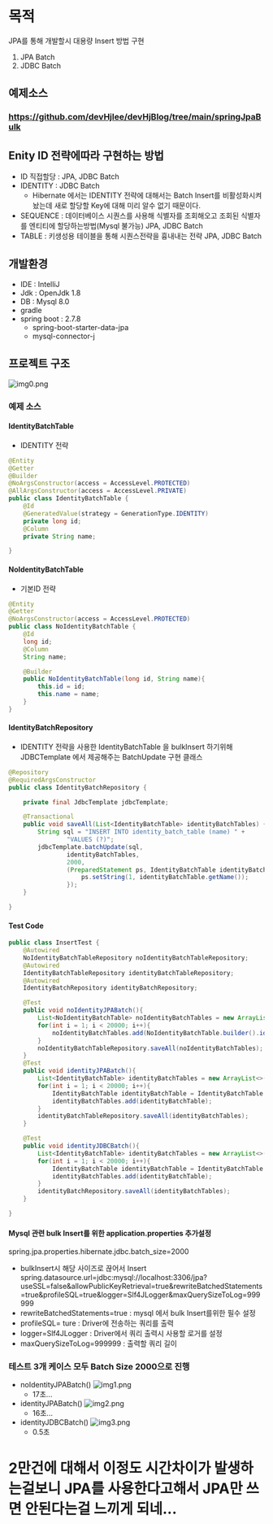 # 목적
JPA를 통해 개발할시 대용량 Insert 방법 구현
1. JPA Batch
2. JDBC Batch

## 예제소스
### https://github.com/devHjlee/devHjBlog/tree/main/springJpaBulk 

## Enity ID 전략에따라 구현하는 방법
  * ID 직접할당 : JPA, JDBC Batch
  * IDENTITY : JDBC Batch
    * Hibernate 에서는 IDENTITY 전략에 대해서는 Batch Insert를 비활성화시켜놨는데 새로 할당할 Key에 대해 미리 알수 없기 때문이다.
  * SEQUENCE : 데이터베이스 시퀀스를 사용해 식별자를 조회해오고 조회된 식별자를 엔티티에 할당하는방법(Mysql 불가능) JPA, JDBC Batch
  * TABLE : 키생성용 테이블을 통해 시퀀스전략을 흉내내는 전략 JPA, JDBC Batch

## 개발환경
* IDE : IntelliJ
* Jdk : OpenJdk 1.8
* DB : Mysql 8.0
* gradle
* spring boot : 2.7.8
  - spring-boot-starter-data-jpa  
  - mysql-connector-j


## 프로젝트 구조
![img0.png](img0.png)

### 예제 소스
#### IdentityBatchTable 
* IDENTITY 전략
``` java
@Entity
@Getter
@Builder
@NoArgsConstructor(access = AccessLevel.PROTECTED)
@AllArgsConstructor(access = AccessLevel.PRIVATE)
public class IdentityBatchTable {
    @Id
    @GeneratedValue(strategy = GenerationType.IDENTITY)
    private long id;
    @Column
    private String name;

}
```

#### NoIdentityBatchTable
* 기본ID 전략
``` java
@Entity
@Getter
@NoArgsConstructor(access = AccessLevel.PROTECTED)
public class NoIdentityBatchTable {
    @Id
    long id;
    @Column
    String name;

    @Builder
    public NoIdentityBatchTable(long id, String name){
        this.id = id;
        this.name = name;
    }
}
```

#### IdentityBatchRepository
* IDENTITY 전략을 사용한 IdentityBatchTable 을 bulkInsert 하기위해 JDBCTemplate 에서 제공해주는 BatchUpdate 구현 클래스
``` java
@Repository
@RequiredArgsConstructor
public class IdentityBatchRepository {

    private final JdbcTemplate jdbcTemplate;

    @Transactional
    public void saveAll(List<IdentityBatchTable> identityBatchTables) {
        String sql = "INSERT INTO identity_batch_table (name) " +
                "VALUES (?)";
        jdbcTemplate.batchUpdate(sql,
                identityBatchTables,
                2000,
                (PreparedStatement ps, IdentityBatchTable identityBatchTable) -> {
                    ps.setString(1, identityBatchTable.getName());
                });
    }

}
```

#### Test Code
```java
public class InsertTest {
    @Autowired
    NoIdentityBatchTableRepository noIdentityBatchTableRepository;
    @Autowired
    IdentityBatchTableRepository identityBatchTableRepository;
    @Autowired
    IdentityBatchRepository identityBatchRepository;

    @Test
    public void noIdentityJPABatch(){
        List<NoIdentityBatchTable> noIdentityBatchTables = new ArrayList<NoIdentityBatchTable>();
        for(int i = 1; i < 20000; i++){
            noIdentityBatchTables.add(NoIdentityBatchTable.builder().id(i).name("C"+i).build());
        }
        noIdentityBatchTableRepository.saveAll(noIdentityBatchTables);
    }
    @Test
    public void identityJPABatch(){
        List<IdentityBatchTable> identityBatchTables = new ArrayList<>();
        for(int i = 1; i < 20000; i++){
            IdentityBatchTable identityBatchTable = IdentityBatchTable.builder().name("A"+i).build();
            identityBatchTables.add(identityBatchTable);
        }
        identityBatchTableRepository.saveAll(identityBatchTables);
    }

    @Test
    public void identityJDBCBatch(){
        List<IdentityBatchTable> identityBatchTables = new ArrayList<>();
        for(int i = 1; i < 20000; i++){
            IdentityBatchTable identityBatchTable = IdentityBatchTable.builder().name("A"+i).build();
            identityBatchTables.add(identityBatchTable);
        }
        identityBatchRepository.saveAll(identityBatchTables);
    }

}
```
#### Mysql 관련 bulk Insert를 위한 application.properties 추가설정

spring.jpa.properties.hibernate.jdbc.batch_size=2000
* bulkInsert시 해당 사이즈로 끊어서 Insert
spring.datasource.url=jdbc:mysql://localhost:3306/jpa?useSSL=false&allowPublicKeyRetrieval=true&rewriteBatchedStatements=true&profileSQL=true&logger=Slf4JLogger&maxQuerySizeToLog=999999
* rewriteBatchedStatements=true : mysql 에서 bulk Insert를위한 필수 설정
* profileSQL= ture : Driver에 전송하는 쿼리를 출력
* logger=Slf4JLogger : Driver에서 쿼리 출력시 사용할 로거를 설정
* maxQuerySizeToLog=999999 : 출력할 쿼리 길이

### 테스트 3개 케이스 모두 Batch Size 2000으로 진행
* noIdentityJPABatch()
  ![img1.png](img1.png)
  * 17초...
* identityJPABatch()
  ![img2.png](img2.png)
  * 16초...
* identityJDBCBatch()
  ![img3.png](img3.png)
  * 0.5초

# 2만건에 대해서 이정도 시간차이가 발생하는걸보니 JPA를 사용한다고해서 JPA만 쓰면 안된다는걸 느끼게 되네...


